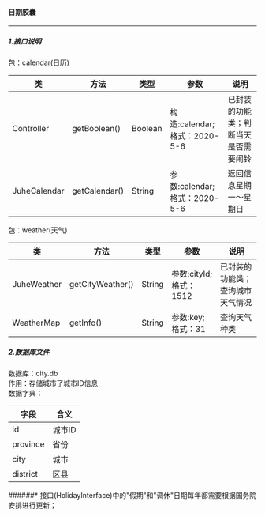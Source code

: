 #### 日期胶囊 ####

----
##### 1.接口说明 #####


包：calendar(日历)

|类|方法|类型|参数|说明|
|---|---|---|---|---|
|Controller|getBoolean()|Boolean|构造:calendar;格式：2020-5-6|已封装的功能类；判断当天是否需要闹铃|
|JuheCalendar|getCalendar()|String|参数:calendar;格式：2020-5-6|返回信息星期一～星期日|



包：weather(天气)

|类|方法|类型|参数|说明|
|---|---|---|---|---|
|JuheWeather|getCityWeather()|String|参数:cityId;格式：1512|已封装的功能类；查询城市天气情况|
|WeatherMap|getInfo() |String|参数:key;格式：31|查询天气种类|


##### 2.数据库文件 #####
数据库：city.db <br>
作用：存储城市了城市ID信息 <br>
数据字典：

 |字段|含义|
 |---|---|
 |id|城市ID|
 |province|省份|
 |city|城市|
 |district|区县|
 

######* 接口(HolidayInterface)中的"假期"和"调休"日期每年都需要根据国务院安排进行更新；


